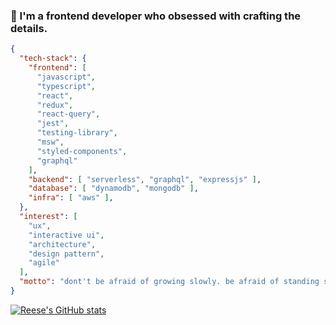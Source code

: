 ### 👋 I'm a frontend developer who obsessed with crafting the details.

```json
{
  "tech-stack": {
    "frontend": [
      "javascript",
      "typescript",
      "react",
      "redux",
      "react-query",
      "jest",
      "testing-library",
      "msw",
      "styled-components",
      "graphql"
    ],
    "backend": [ "serverless", "graphql", "expressjs" ],
    "database": [ "dynamodb", "mongodb" ],
    "infra": [ "aws" ],
  },
  "interest": [
    "ux",
    "interactive ui",
    "architecture",
    "design pattern",
    "agile"
  ],
  "motto": "dont't be afraid of growing slowly. be afraid of standing still",
}
```

[![Reese's GitHub stats](https://github-readme-stats.vercel.app/api?username=reesekimm&count_private=true&hide=stars,contribs&show_icons=true&theme=transparent)](https://github.com/anuraghazra/github-readme-stats)
